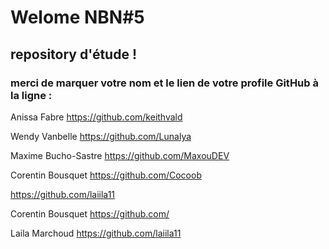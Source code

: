 #  Welome NBN#5
## repository d'étude !

### merci de marquer votre nom et le lien de votre profile GitHub à la ligne :

Anissa Fabre  https://github.com/keithvald

Wendy Vanbelle https://github.com/Lunalya

Maxime Bucho-Sastre https://github.com/MaxouDEV

Corentin Bousquet https://github.com/Cocoob

https://github.com/laiila11

Corentin Bousquet https://github.com/

Laila Marchoud https://github.com/laiila11

